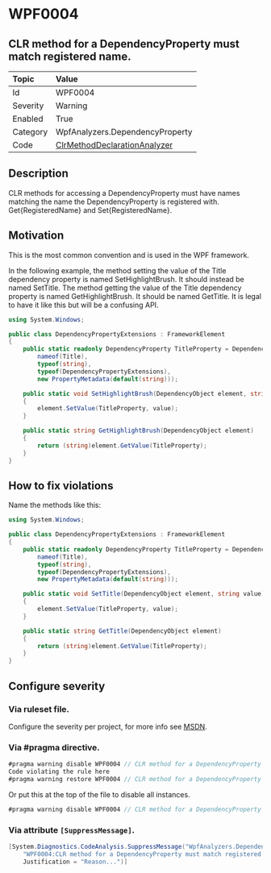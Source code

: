 # WPF0004
## CLR method for a DependencyProperty must match registered name.

| Topic    | Value
| :--      | :--
| Id       | WPF0004
| Severity | Warning
| Enabled  | True
| Category | WpfAnalyzers.DependencyProperty
| Code     | [ClrMethodDeclarationAnalyzer]([ClrMethodDeclarationAnalyzer](https://github.com/DotNetAnalyzers/WpfAnalyzers/blob/master/WpfAnalyzers/Analyzers/ClrMethodDeclarationAnalyzer.cs))

## Description

CLR methods for accessing a DependencyProperty must have names matching the name the DependencyProperty is registered with.
Get{RegisteredName} and Set{RegisteredName}.

## Motivation

This is the most common convention and is used in the WPF framework.

In the following example, the method setting the value of the Title dependency property is named SetHighlightBrush. It should instead be named SetTitle. 
The method getting the value of the Title dependency property is named GetHighlightBrush. It should be named GetTitle.
It is legal to have it like this but will be a confusing API.

```C#
using System.Windows;

public class DependencyPropertyExtensions : FrameworkElement
{
    public static readonly DependencyProperty TitleProperty = DependencyProperty.RegisterAttached(
        nameof(Title),
        typeof(string),
        typeof(DependencyPropertyExtensions),
        new PropertyMetadata(default(string)));

    public static void SetHighlightBrush(DependencyObject element, string value)
    {
        element.SetValue(TitleProperty, value);
    }

    public static string GetHighlightBrush(DependencyObject element)
    {
        return (string)element.GetValue(TitleProperty);
    }
}
```

## How to fix violations

Name the methods like this:

```C#
using System.Windows;

public class DependencyPropertyExtensions : FrameworkElement
{
    public static readonly DependencyProperty TitleProperty = DependencyProperty.RegisterAttached(
        nameof(Title),
        typeof(string),
        typeof(DependencyPropertyExtensions),
        new PropertyMetadata(default(string)));

    public static void SetTitle(DependencyObject element, string value)
    {
        element.SetValue(TitleProperty, value);
    }

    public static string GetTitle(DependencyObject element)
    {
        return (string)element.GetValue(TitleProperty);
    }
}
```

<!-- start generated config severity -->
## Configure severity

### Via ruleset file.

Configure the severity per project, for more info see [MSDN](https://msdn.microsoft.com/en-us/library/dd264949.aspx).

### Via #pragma directive.
```C#
#pragma warning disable WPF0004 // CLR method for a DependencyProperty must match registered name.
Code violating the rule here
#pragma warning restore WPF0004 // CLR method for a DependencyProperty must match registered name.
```

Or put this at the top of the file to disable all instances.
```C#
#pragma warning disable WPF0004 // CLR method for a DependencyProperty must match registered name.
```

### Via attribute `[SuppressMessage]`.

```C#
[System.Diagnostics.CodeAnalysis.SuppressMessage("WpfAnalyzers.DependencyProperty", 
    "WPF0004:CLR method for a DependencyProperty must match registered name.", 
    Justification = "Reason...")]
```
<!-- end generated config severity -->